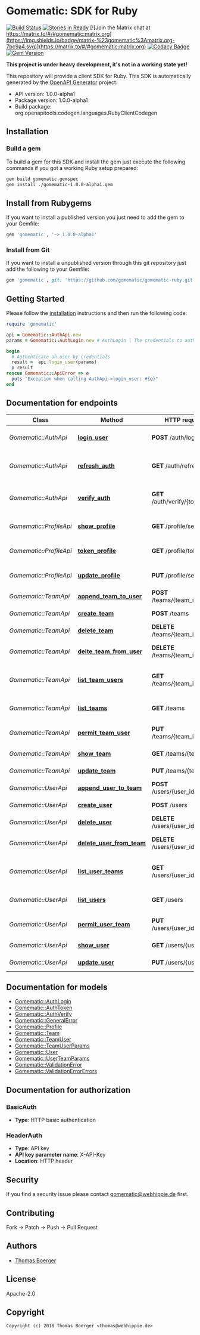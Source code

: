# Gomematic: SDK for Ruby

[![Build Status](http://cloud.drone.io/api/badges/gomematic/gomematic-ruby/status.svg)](http://cloud.drone.io/gomematic/gomematic-ruby)
[![Stories in Ready](https://badge.waffle.io/gomematic/gomematic-api.svg?label=ready&title=Ready)](http://waffle.io/gomematic/gomematic-api)
[![Join the Matrix chat at https://matrix.to/#/#gomematic:matrix.org](https://img.shields.io/badge/matrix-%23gomematic%3Amatrix.org-7bc9a4.svg)](https://matrix.to/#/#gomematic:matrix.org)
[![Codacy Badge](https://api.codacy.com/project/badge/Grade/09ea59d774a94a4ab35ecfc14aed5720)](https://www.codacy.com/app/gomematic/gomematic-ruby?utm_source=github.com&amp;utm_medium=referral&amp;utm_content=gomematic/gomematic-ruby&amp;utm_campaign=Badge_Grade)
[![Gem Version](https://badge.fury.io/rb/gomematic.svg)](https://badge.fury.io/rb/gomematic)

**This project is under heavy development, it's not in a working state yet!**

This repository will provide a client SDK for Ruby. This SDK is automatically generated by the [OpenAPI Generator](https://openapi-generator.tech) project:

- API version: 1.0.0-alpha1
- Package version: 1.0.0-alpha1
- Build package: org.openapitools.codegen.languages.RubyClientCodegen


## Installation


### Build a gem

To build a gem for this SDK and install the gem just execute the following commands if you got a working Ruby setup prepared:

```bash
gem build gomematic.gemspec
gem install ./gomematic-1.0.0-alpha1.gem
```


## Install from Rubygems

If you want to install a published version you just need to add the gem to your Gemfile:

```ruby
gem 'gomematic', '~> 1.0.0-alpha1'
```


### Install from Git

If you want to install a unpublished version through this git repository just add the following to your Gemfile:

```ruby
gem 'gomematic', git: 'https://github.com/gomematic/gomematic-ruby.git'
```


## Getting Started

Please follow the [installation](#installation) instructions and then run the following code:

```ruby
require 'gomematic'

api = Gomematic::AuthApi.new
params = Gomematic::AuthLogin.new # AuthLogin | The credentials to authenticate

begin
  # Authenticate an user by credentials
  result =  api.login_user(params)
  p result
rescue Gomematic::ApiError => e
  puts "Exception when calling AuthApi->login_user: #{e}"
end

```


## Documentation for endpoints

Class | Method | HTTP request | Description
------------ | ------------- | ------------- | -------------
*Gomematic::AuthApi* | [**login_user**](docs/AuthApi.md#login_user) | **POST** /auth/login | Authenticate an user by credentials
*Gomematic::AuthApi* | [**refresh_auth**](docs/AuthApi.md#refresh_auth) | **GET** /auth/refresh | Refresh an auth token before it expires
*Gomematic::AuthApi* | [**verify_auth**](docs/AuthApi.md#verify_auth) | **GET** /auth/verify/{token} | Verify validity for an authentication token
*Gomematic::ProfileApi* | [**show_profile**](docs/ProfileApi.md#show_profile) | **GET** /profile/self | Retrieve an unlimited auth token
*Gomematic::ProfileApi* | [**token_profile**](docs/ProfileApi.md#token_profile) | **GET** /profile/token | Retrieve an unlimited auth token
*Gomematic::ProfileApi* | [**update_profile**](docs/ProfileApi.md#update_profile) | **PUT** /profile/self | Retrieve an unlimited auth token
*Gomematic::TeamApi* | [**append_team_to_user**](docs/TeamApi.md#append_team_to_user) | **POST** /teams/{team_id}/users | Assign a user to team
*Gomematic::TeamApi* | [**create_team**](docs/TeamApi.md#create_team) | **POST** /teams | Create a new team
*Gomematic::TeamApi* | [**delete_team**](docs/TeamApi.md#delete_team) | **DELETE** /teams/{team_id} | Delete a specific team
*Gomematic::TeamApi* | [**delte_team_from_user**](docs/TeamApi.md#delte_team_from_user) | **DELETE** /teams/{team_id}/users | Remove a user from team
*Gomematic::TeamApi* | [**list_team_users**](docs/TeamApi.md#list_team_users) | **GET** /teams/{team_id}/users | Fetch all users assigned to team
*Gomematic::TeamApi* | [**list_teams**](docs/TeamApi.md#list_teams) | **GET** /teams | Fetch all available teams
*Gomematic::TeamApi* | [**permit_team_user**](docs/TeamApi.md#permit_team_user) | **PUT** /teams/{team_id}/users | Update user perms for team
*Gomematic::TeamApi* | [**show_team**](docs/TeamApi.md#show_team) | **GET** /teams/{team_id} | Fetch a specific team
*Gomematic::TeamApi* | [**update_team**](docs/TeamApi.md#update_team) | **PUT** /teams/{team_id} | Update a specific team
*Gomematic::UserApi* | [**append_user_to_team**](docs/UserApi.md#append_user_to_team) | **POST** /users/{user_id}/teams | Assign a team to user
*Gomematic::UserApi* | [**create_user**](docs/UserApi.md#create_user) | **POST** /users | Create a new user
*Gomematic::UserApi* | [**delete_user**](docs/UserApi.md#delete_user) | **DELETE** /users/{user_id} | Delete a specific user
*Gomematic::UserApi* | [**delete_user_from_team**](docs/UserApi.md#delete_user_from_team) | **DELETE** /users/{user_id}/teams | Remove a team from user
*Gomematic::UserApi* | [**list_user_teams**](docs/UserApi.md#list_user_teams) | **GET** /users/{user_id}/teams | Fetch all teams assigned to user
*Gomematic::UserApi* | [**list_users**](docs/UserApi.md#list_users) | **GET** /users | Fetch all available users
*Gomematic::UserApi* | [**permit_user_team**](docs/UserApi.md#permit_user_team) | **PUT** /users/{user_id}/teams | Update team perms for user
*Gomematic::UserApi* | [**show_user**](docs/UserApi.md#show_user) | **GET** /users/{user_id} | Fetch a specific user
*Gomematic::UserApi* | [**update_user**](docs/UserApi.md#update_user) | **PUT** /users/{user_id} | Update a specific user


## Documentation for models

 - [Gomematic::AuthLogin](docs/AuthLogin.md)
 - [Gomematic::AuthToken](docs/AuthToken.md)
 - [Gomematic::AuthVerify](docs/AuthVerify.md)
 - [Gomematic::GeneralError](docs/GeneralError.md)
 - [Gomematic::Profile](docs/Profile.md)
 - [Gomematic::Team](docs/Team.md)
 - [Gomematic::TeamUser](docs/TeamUser.md)
 - [Gomematic::TeamUserParams](docs/TeamUserParams.md)
 - [Gomematic::User](docs/User.md)
 - [Gomematic::UserTeamParams](docs/UserTeamParams.md)
 - [Gomematic::ValidationError](docs/ValidationError.md)
 - [Gomematic::ValidationErrorErrors](docs/ValidationErrorErrors.md)


## Documentation for authorization


### BasicAuth

- **Type**: HTTP basic authentication

### HeaderAuth


- **Type**: API key
- **API key parameter name**: X-API-Key
- **Location**: HTTP header


## Security

If you find a security issue please contact gomematic@webhippie.de first.


## Contributing

Fork -> Patch -> Push -> Pull Request


## Authors

* [Thomas Boerger](https://github.com/tboerger)


## License

Apache-2.0


## Copyright

```
Copyright (c) 2018 Thomas Boerger <thomas@webhippie.de>
```
